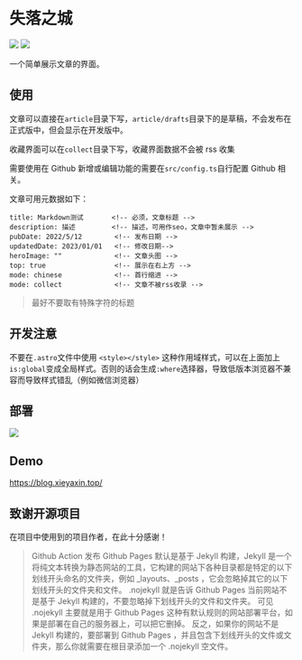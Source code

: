 # 失落之城

![](https://img.shields.io/github/stars/ListenMoon/PureWiki.svg?style=flat&label=Star)
![](https://img.shields.io/github/forks/ListenMoon/PureWiki.svg?style=flat&label=Fork)

一个简单展示文章的界面。

## 使用

文章可以直接在`article`目录下写，`article/drafts`目录下的是草稿，不会发布在正式版中，但会显示在开发版中。

收藏界面可以在`collect`目录下写，收藏界面数据不会被 rss 收集

需要使用在 Github 新增或编辑功能的需要在`src/config.ts`自行配置 Github 相关。

文章可用元数据如下：

```
title: Markdown测试       <!-- 必须，文章标题 -->
description: 描述         <!-- 描述，可用作seo，文章中暂未展示 -->
pubDate: 2022/5/12        <!-- 发布日期 -->
updatedDate: 2023/01/01   <!-- 修改日期-->
heroImage: ""             <!-- 文章头图 -->
top: true                 <!-- 展示在右上方 -->
mode: chinese             <!-- 首行缩进 -->
mode: collect             <!-- 文章不被rss收录 -->
```

> 最好不要取有特殊字符的标题

## 开发注意

不要在`.astro`文件中使用 `<style></style>` 这种作用域样式，可以在上面加上`is:global`变成全局样式。否则的话会生成`:where`选择器，导致低版本浏览器不兼容而导致样式错乱（例如微信浏览器）

## 部署

[![](https://www.netlify.com/img/deploy/button.svg)](https://app.netlify.com/start/deploy?repository=https://github.com/ListenMoon/PureWiki)

## Demo

https://blog.xieyaxin.top/

## 致谢开源项目

在项目中使用到的项目作者，在此十分感谢！

> Github Action 发布
> Github Pages 默认是基于 Jekyll 构建，Jekyll 是一个将纯文本转换为静态网站的工具，它构建的网站下各种目录都是特定的以下划线开头命名的文件夹，例如 \_layouts、\_posts ，它会忽略掉其它的以下划线开头的文件夹和文件。
> .nojekyll 就是告诉 Github Pages 当前网站不是基于 Jekyll 构建的，不要忽略掉下划线开头的文件和文件夹。
> 可见 .nojekyll 主要就是用于 Github Pages 这种有默认规则的网站部署平台，如果是部署在自己的服务器上，可以把它删掉。
> 反之，如果你的网站不是 Jekyll 构建的，要部署到 Github Pages ，并且包含下划线开头的文件或文件夹，那么你就需要在根目录添加一个 .nojekyll 空文件。
